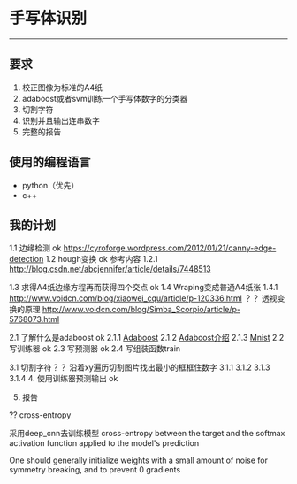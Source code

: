 # 手写体识别
***

## 要求

1. 校正图像为标准的A4纸
2. adaboost或者svm训练一个手写体数字的分类器
3. 切割字符
4. 识别并且输出连串数字
5. 完整的报告

## 使用的编程语言
* python（优先）
* c++

## 我的计划

1.1 边缘检测 ok
	https://cyroforge.wordpress.com/2012/01/21/canny-edge-detection
1.2 hough变换 ok
	参考内容
		1.2.1 http://blog.csdn.net/abcjennifer/article/details/7448513

1.3 求得A4纸边缘方程再而获得四个交点 ok
1.4 Wraping变成普通A4纸张
	1.4.1 http://www.voidcn.com/blog/xiaowei_cqu/article/p-120336.html
	？？ 透视变换的原理
	http://www.voidcn.com/blog/Simba_Scorpio/article/p-5768073.html

2.1 了解什么是adaboost ok
	2.1.1 [Adaboost](https://zh.wikipedia.org/wiki/AdaBoost)
	2.1.2 [Adaboost介绍](http://blog.csdn.net/v_july_v/article/details/40718799)
	2.1.3 [Mnist](http://www.jianshu.com/p/81f8ca1b722f)
2.2 写训练器 ok
2.3 写预测器 ok
2.4 写组装函数train

3.1 切割字符？？ 
	沿着xy遍历切割图片找出最小的框框住数字
	3.1.1 [](http://www.cs.dartmouth.edu/reports/TR98-341.pdf)
	3.1.2 [](http://yobin.sinaapp.com/topic/2643/%E7%94%A8python%E8%BF%9B%E8%A1%8C%E7%AE%80%E5%8D%95%E7%9A%84%E5%9B%BE%E7%89%87%E8%AF%86%E5%88%AB-1)
	3.1.3 [](https://www.zhihu.com/question/26085954)
	3.1.4 [](http://blog.csdn.net/liuuze5/article/details/45791353)
4. 使用训练器预测输出 ok

5. 报告

??
cross-entropy

采用deep_cnn去训练模型
cross-entropy between the target and the softmax activation function applied to the model's prediction

One should generally initialize weights with a small amount of noise for symmetry breaking, and to prevent 0 gradients

